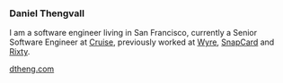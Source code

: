 ### Daniel Thengvall

I am a software engineer living in San Francisco, currently a Senior Software Engineer at [Cruise](https://getcruise.com), previously worked at [Wyre](https://sendwyre.com), [SnapCard](https://snapcard.io) and [Rixty](https://rixty.com).

<a href="https://dtheng.com" target="_blank">dtheng.com</a>